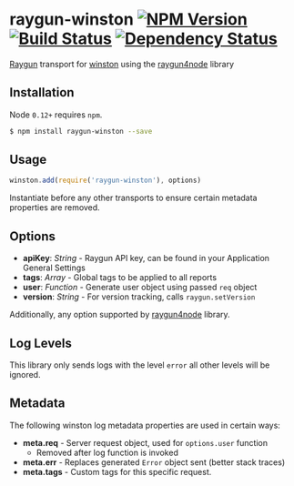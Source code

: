 # raygun-winston [![NPM Version][version-image]][version-url] [![Build Status][build-image]][build-url] [![Dependency Status][david-image]][david-url]

[Raygun][raygun] transport for [winston][winston] using the [raygun4node][raygun-node] library

## Installation

Node `0.12+` requires `npm`.

``` sh
$ npm install raygun-winston --save
```

## Usage

```javascript
winston.add(require('raygun-winston'), options)
```

Instantiate before any other transports to ensure certain metadata properties are removed.

## Options

* **apiKey**: *String* - Raygun API key, can be found in your Application General Settings
* **tags**: *Array* - Global tags to be applied to all reports
* **user**: *Function* - Generate user object using passed `req` object
* **version**: *String* - For version tracking, calls `raygun.setVersion`

Additionally, any option supported by [raygun4node][raygun-node] library.

## Log Levels

This library only sends logs with the level `error` all other levels will be ignored.

## Metadata

The following winston log metadata properties are used in certain ways:

- **meta.req** - Server request object, used for `options.user` function
  - Removed after log function is invoked
- **meta.err** - Replaces generated `Error` object sent (better stack traces)
- **meta.tags** - Custom tags for this specific request.

[version-url]: https://www.npmjs.com/package/raygun-winston
[version-image]: https://img.shields.io/npm/v/raygun-winston.svg
[david-url]: https://david-dm.org/Nijikokun/raygun-winston
[david-image]: https://david-dm.org/Nijikokun/raygun-winston.svg
[raygun]: https://raygun.io
[raygun-node]: https://github.com/MindscapeHQ/raygun4node
[winston]: https://github.com/winstonjs/winston
[build-url]: http://travis-ci.org/Nijikokun/raygun-winston
[build-image]: https://secure.travis-ci.org/Nijikokun/raygun-winston.png